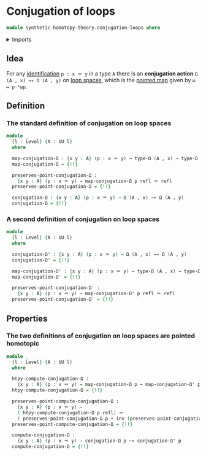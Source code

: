 # Conjugation of loops

```agda
module synthetic-homotopy-theory.conjugation-loops where
```

<details><summary>Imports</summary>

```agda
open import foundation.dependent-pair-types
open import foundation.homotopies
open import foundation.identity-types
open import foundation.universe-levels

open import structured-types.pointed-homotopies
open import structured-types.pointed-maps

open import synthetic-homotopy-theory.loop-spaces
```

</details>

## Idea

For any [identification](foundation.identity-types.md) `p : x ＝ y` in a type
`A` there is an **conjugation action** `Ω (A , x) →∗ Ω (A , y)` on
[loop spaces](synthetic-homotopy-theory.loop-spaces.md), which is the
[pointed map](structured-types.pointed-maps.md) given by `ω ↦ p⁻¹ωp`.

## Definition

### The standard definition of conjugation on loop spaces

```agda
module _
  {l : Level} {A : UU l}
  where

  map-conjugation-Ω : {x y : A} (p : x ＝ y) → type-Ω (A , x) → type-Ω (A , y)
  map-conjugation-Ω = {!!}

  preserves-point-conjugation-Ω :
    {x y : A} (p : x ＝ y) → map-conjugation-Ω p refl ＝ refl
  preserves-point-conjugation-Ω = {!!}

  conjugation-Ω : {x y : A} (p : x ＝ y) → Ω (A , x) →∗ Ω (A , y)
  conjugation-Ω = {!!}
```

### A second definition of conjugation on loop spaces

```agda
module _
  {l : Level} {A : UU l}
  where

  conjugation-Ω' : {x y : A} (p : x ＝ y) → Ω (A , x) →∗ Ω (A , y)
  conjugation-Ω' = {!!}

  map-conjugation-Ω' : {x y : A} (p : x ＝ y) → type-Ω (A , x) → type-Ω (A , y)
  map-conjugation-Ω' = {!!}

  preserves-point-conjugation-Ω' :
    {x y : A} (p : x ＝ y) → map-conjugation-Ω' p refl ＝ refl
  preserves-point-conjugation-Ω' = {!!}
```

## Properties

### The two definitions of conjugation on loop spaces are pointed homotopic

```agda
module _
  {l : Level} {A : UU l}
  where

  htpy-compute-conjugation-Ω :
    {x y : A} (p : x ＝ y) → map-conjugation-Ω p ~ map-conjugation-Ω' p
  htpy-compute-conjugation-Ω = {!!}

  preserves-point-compute-conjugation-Ω :
    {x y : A} (p : x ＝ y) →
    ( htpy-compute-conjugation-Ω p refl) ＝
    ( preserves-point-conjugation-Ω p ∙ inv (preserves-point-conjugation-Ω' p))
  preserves-point-compute-conjugation-Ω = {!!}

  compute-conjugation-Ω :
    {x y : A} (p : x ＝ y) → conjugation-Ω p ~∗ conjugation-Ω' p
  compute-conjugation-Ω = {!!}
```
